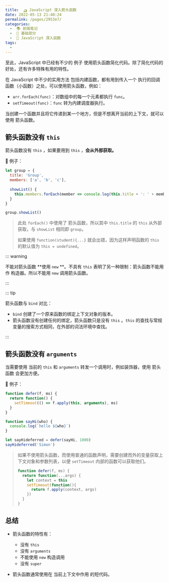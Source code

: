 ```yaml
---
title:  🛺 JavaScript 深入箭头函数
date: 2022-05-13 21:40:24
permalink: /pages/2953e7/
categories:
  -  📚 前端笔记
  -  🚶 基础部分
  -  📗 JavaScript 深入函数
tags:
  - 
---
```

至此，JavaScript 中已经有不少的 例子 使用箭头函数简化代码。除了简化代码的好处，还有许多特殊有用的特性。

在 JavaScript 中不少的实用方法 包括内建函数，都有用到传入一个 执行的回调函数（小函数）之处，可以使用箭头函数，例如：

+ `arr.forEach(func)`：对数组中的每一个元素都执行 `func`。
+ `setTimeout(func)`：`func` 转为内建调度器执行。



当创建一个函数并且将它传递到某一个地方，但是不想离开当前的上下文，就可以使用 箭头函数。

## 箭头函数没有 `this`

箭头函数没有 `this` ，如果要用到 `this` ，**会从外部获取。**



🌰 例子：

```js
let group = {
  title: 'Group',
  members: ['a', 'b', 'c'],
  
  showList() {
    this.members.forEach(member => console.log(this.title + ': ' + member))
  }
}

group.showList()
```

> 此处 `forEach()` 中使用了 箭头函数，所以其中 `this.title` 的 `this` 从外部获取，与 `showList` 相同即 `group`。
>
> 如果使用 `function(student){...}` 就会出错，因为这样声明函数的 `this` 的默认值为 `this = undefined`。



::: warning

不能对箭头函数 **使用 `new` **。不具有 `this` 表明了另一种限制：箭头函数不能用作 构造器。所以不能用 `new` 调用箭头函数。

:::

::: tip

箭头函数与 `bind` 对比：

+ `bind` 创建了一个原来函数的绑定上下文对象的版本。
+ 箭头函数没有创建任何的绑定，箭头函数只是没有 `this` 。`this` 的查找与常规变量的搜索方式相同，在外部的词法环境中查找。

:::



## 箭头函数没有 `arguments`

当需要使用 当前的 `this` 和 `arguments` 转发一个调用时，例如装饰器，使用 箭头函数 会更加方便。



🌰 例子：

```js
function defer(f, ms) {
  return function() {
    setTimeout(() => f.apply(this, arguments), ms)
  }
}

function sayHi(who) {
  console.log(`hello ${who}`)
}

let sayHideferred = defer(sayHi, 1000)
sayHideferred('Simon') 
```

> 如果不使用箭头函数，而使用普通的函数声明，需要创建而外的变量获取上下文对象和参数列表，以便 `setTimeout` 内部的函数可以获取他们。
>
> ```js
> function defer(f, ms) {
>   return function(...args) {
>     let context = this
>     setTimeout(function(){
>       return f.apply(context, args)
>     })
>   }
> }
> ```



## 总结

+ 箭头函数的特性有：
  + 没有 `this`
  + 没有 `arguments`
  + 不能使用 `new` 构造调用
  + 没有 `super`

+ 箭头函数通常使用在 当前上下文中作用 的短代码。